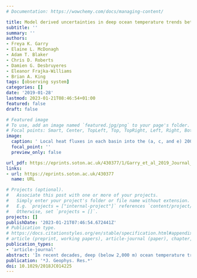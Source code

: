 ```yaml
---
# Documentation: https://wowchemy.com/docs/managing-content/

title: Model derived uncertainties in deep ocean temperature trends between 1990--2010
subtitle: ''
summary: ''
authors:
- Freya K. Garry
- Elaine L. McDonagh
- Adam T. Blaker
- Chris D. Roberts
- Damien G. Desbruyeres
- Eleanor Frajka-Williams
- Brian A. King
tags: [observing system]
categories: []
date: '2019-01-28'
lastmod: 2023-01-21T08:46:54+01:00
featured: false
draft: false

# Featured image
# To use, add an image named `featured.jpg/png` to your page's folder.
# Focal points: Smart, Center, TopLeft, Top, TopRight, Left, Right, BottomLeft, Bottom, BottomRight.
image:
  caption: ' Local heat fluxes in each basin into the (a, c, and e) 2000 to 4000 m (b, d, and f) 4000 to 6000 m layers over the period 1990–2010. As labeled with (e) = (c) − (a) and (f) = (d) − (b).'
  focal_point: ''
  preview_only: false

url_pdf: https://eprints.soton.ac.uk/430377/1/Garry_et_al_2019_Journal_of_Geophysical_Research_Oceans.pdf
links:
- url: https://eprints.soton.ac.uk/430377
  name: URL

# Projects (optional).
#   Associate this post with one or more of your projects.
#   Simply enter your project's folder or file name without extension.
#   E.g. `projects = ["internal-project"]` references `content/project/deep-learning/index.md`.
#   Otherwise, set `projects = []`.
projects: []
publishDate: '2023-01-21T07:46:54.672441Z'
# Publication type.
# https://docs.citationstyles.org/en/stable/specification.html#appendix-iii-types
# article (preprint, working papers), article-journal (paper), chapter, dataset, document (catch all), motion_picture (video), post (post on online forum), post-weblog (post on blog), report (technical report, with container-title for chapter within larger report), software, thesis, citation-key (bibtex key) or citation-label (Ferr78, formatted as output label), doi, event-title (name of event), event-place (geographic location), keyword, language (e.g., en or de), license (copyright information), note (descriptive note), publisher, title, t
publication_types:
- 'article-journal'
abstract: 'In recent decades, deep (below 2,000 m) ocean temperature trends have been measured when scientific research vessels repeat the same lines across an ocean basin. Repeats typically happen once or twice a decade, and there are only a few repeated lines across each basin. The sparsity of data in both space and time will result in errors in the multidecadal temperature trends calculated from this data. Here, we use a state-of-the-art ocean model to show how trends calculated from observational-style sampling compare to trends calculated using all model data. For the period 1990–2010, we estimate the error that may exist in observed deep ocean trend estimates. Overall, around 80% of the below 2,000-m warming trend was captured by observational-style sampling in the model, so deep ocean warming in recent decades may have been underestimated. However, our results are based on only one model simulation. The largest sources of sampling error are found in the Atlantic, Southern, and Indian Oceans. For each basin, we reveal whether limited sampling in time or space contributes most error to the temperature trend estimate, and therefore in which regions temperature trend estimates would benefit from additional deep ocean sampling.'
publication: '*J. Geophys. Res.*'
doi: 10.1029/2018JC014225
---
```

